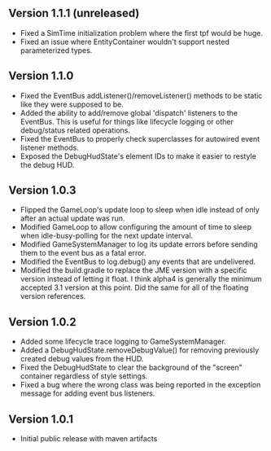 Version 1.1.1 (unreleased)
--------------
* Fixed a SimTime initialization problem where the first tpf would be
    huge.
* Fixed an issue where EntityContainer wouldn't support nested parameterized
    types.
        

Version 1.1.0
--------------
* Fixed the EventBus addListener()/removeListener() methods to be static
    like they were supposed to be.
* Added the ability to add/remove global 'dispatch' listeners to the
    EventBus.  This is useful for things like lifecycle logging or
    other debug/status related operations.
* Fixed the EventBus to properly check superclasses for autowired 
    event listener methods.
* Exposed the DebugHudState's element IDs to make it easier to restyle
    the debug HUD.


Version 1.0.3 
--------------
* Flipped the GameLoop's update loop to sleep when idle instead of
    only after an actual update was run.
* Modified GameLoop to allow configuring the amount of time to sleep
    when idle-busy-polling for the next update interval.
* Modified GameSystemManager to log its update errors before sending
    them to the event bus as a fatal error.
* Modified the EventBus to log.debug() any events that are undelivered.
* Modified the build.gradle to replace the JME version with a specific 
    version instead of letting it float.  I think alpha4 is generally
    the minimum accepted 3.1 version at this point. 
    Did the same for all of the floating version references.

Version 1.0.2
--------------
* Added some lifecycle trace logging to GameSystemManager.
* Added a DebugHudState.removeDebugValue() for removing previously created debug values
    from the HUD.
* Fixed the DebugHudState to clear the background of the "screen" container regardless
    of style settings.
* Fixed a bug where the wrong class was being reported in the exception message for
    adding event bus listeners.     


Version 1.0.1
--------------
* Initial public release with maven artifacts
